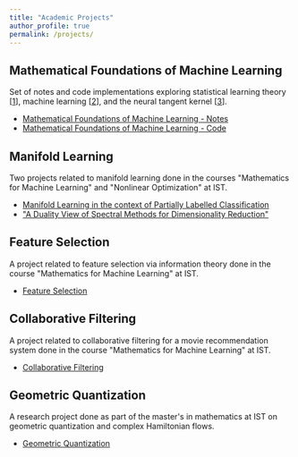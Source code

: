 ```yaml
---
title: "Academic Projects"
author_profile: true
permalink: /projects/
---
```


## Mathematical Foundations of Machine Learning
Set of notes and code implementations exploring statistical learning theory [[1](https://www.cs.huji.ac.il/~shais/UnderstandingMachineLearning/)], machine learning [[2](https://www.microsoft.com/en-us/research/uploads/prod/2006/01/Bishop-Pattern-Recognition-and-Machine-Learning-2006.pdf)], and the neural tangent kernel [[3](https://arxiv.org/abs/1806.07572)].

- [Mathematical Foundations of Machine Learning - Notes](https://tabdc.github.io/files/mfml.pdf)
- [Mathematical Foundations of Machine Learning - Code](https://github.com/tabdc/mfml/tree/main/source%20code)

## Manifold Learning
Two projects related to manifold learning done in the courses "Mathematics for Machine Learning" and "Nonlinear Optimization" at IST.
- [Manifold Learning in the context of Partially Labelled Classification](https://tabdc.github.io/files/ml1.pdf)
- ["A Duality View of Spectral Methods for Dimensionality Reduction"](https://tabdc.github.io/files/ml2.pdf)

## Feature Selection
A project related to feature selection via information theory done in the course "Mathematics for Machine Learning" at IST.
- [Feature Selection](https://tabdc.github.io/files/fs.pdf)

## Collaborative Filtering
A project related to collaborative filtering for a movie recommendation system done in the course "Mathematics for Machine Learning" at IST.
- [Collaborative Filtering](https://tabdc.github.io/files/cf.pdf)

## Geometric Quantization
A research project done as part of the master's in mathematics at IST on geometric quantization and complex Hamiltonian flows.
- [Geometric Quantization](https://tabdc.github.io/files/gq.pdf)
